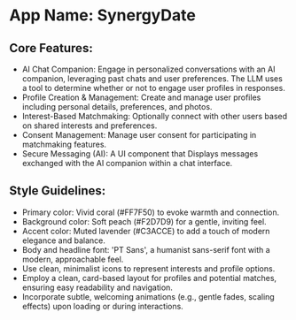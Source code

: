 # **App Name**: SynergyDate

## Core Features:

- AI Chat Companion: Engage in personalized conversations with an AI companion, leveraging past chats and user preferences.  The LLM uses a tool to determine whether or not to engage user profiles in responses.
- Profile Creation & Management: Create and manage user profiles including personal details, preferences, and photos.
- Interest-Based Matchmaking: Optionally connect with other users based on shared interests and preferences. 
- Consent Management: Manage user consent for participating in matchmaking features.
- Secure Messaging (AI): A UI component that Displays messages exchanged with the AI companion within a chat interface.

## Style Guidelines:

- Primary color: Vivid coral (#FF7F50) to evoke warmth and connection.
- Background color: Soft peach (#F2D7D9) for a gentle, inviting feel.
- Accent color: Muted lavender (#C3ACCE) to add a touch of modern elegance and balance.
- Body and headline font: 'PT Sans', a humanist sans-serif font with a modern, approachable feel.
- Use clean, minimalist icons to represent interests and profile options.
- Employ a clean, card-based layout for profiles and potential matches, ensuring easy readability and navigation.
- Incorporate subtle, welcoming animations (e.g., gentle fades, scaling effects) upon loading or during interactions.